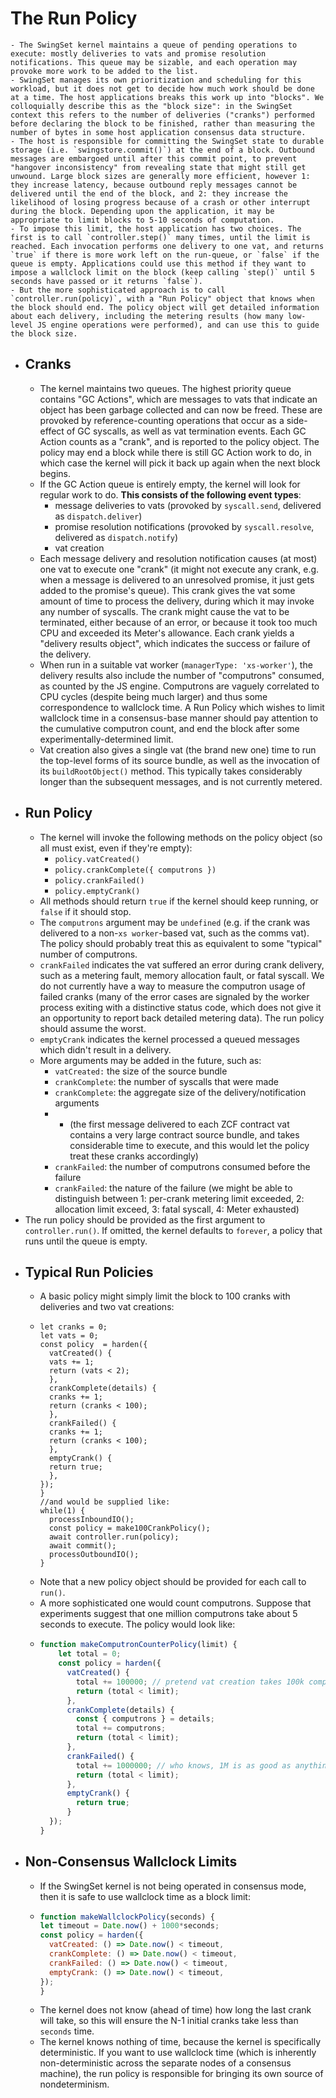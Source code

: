 # The Run Policy
	- The SwingSet kernel maintains a queue of pending operations to execute: mostly deliveries to vats and promise resolution notifications. This queue may be sizable, and each operation may provoke more work to be added to the list.
	- SwingSet manages its own prioritization and scheduling for this workload, but it does not get to decide how much work should be done at a time. The host applications breaks this work up into "blocks". We colloquially describe this as the "block size": in the SwingSet context this refers to the number of deliveries ("cranks") performed before declaring the block to be finished, rather than measuring the number of bytes in some host application consensus data structure.
	- The host is responsible for committing the SwingSet state to durable storage (i.e. `swingstore.commit()`) at the end of a block. Outbound messages are embargoed until after this commit point, to prevent "hangover inconsistency" from revealing state that might still get unwound. Large block sizes are generally more efficient, however 1: they increase latency, because outbound reply messages cannot be delivered until the end of the block, and 2: they increase the likelihood of losing progress because of a crash or other interrupt during the block. Depending upon the application, it may be appropriate to limit blocks to 5-10 seconds of computation.
	- To impose this limit, the host application has two choices. The first is to call `controller.step()` many times, until the limit is reached. Each invocation performs one delivery to one vat, and returns `true` if there is more work left on the run-queue, or `false` if the queue is empty. Applications could use this method if they want to impose a wallclock limit on the block (keep calling `step()` until 5 seconds have passed or it returns `false`).
	- But the more sophisticated approach is to call `controller.run(policy)`, with a "Run Policy" object that knows when the block should end. The policy object will get detailed information about each delivery, including the metering results (how many low-level JS engine operations were performed), and can use this to guide the block size.
- ## Cranks
	- The kernel maintains two queues. The highest priority queue contains "GC Actions", which are messages to vats that indicate an object has been garbage collected and can now be freed. These are provoked by reference-counting operations that occur as a side-effect of GC syscalls, as well as vat termination events. Each GC Action counts as a "crank", and is reported to the policy object. The policy may end a block while there is still GC Action work to do, in which case the kernel will pick it back up again when the next block begins.
	- If the GC Action queue is entirely empty, the kernel will look for regular work to do. **This consists of the following event types**:
		- message deliveries to vats (provoked by `syscall.send`, delivered as `dispatch.deliver`)
		- promise resolution notifications (provoked by `syscall.resolve`, delivered as `dispatch.notify`)
		- vat creation
	- Each message delivery and resolution notification causes (at most) one vat to execute one "crank" (it might not execute any crank, e.g. when a message is delivered to an unresolved promise, it just gets added to the promise's queue). This crank gives the vat some amount of time to process the delivery, during which it may invoke any number of syscalls. The crank might cause the vat to be terminated, either because of an error, or because it took too much CPU and exceeded its Meter's allowance. Each crank yields a "delivery results object", which indicates the success or failure of the delivery.
	- When run in a suitable vat worker (`managerType: 'xs-worker'`), the delivery results also include the number of "computrons" consumed, as counted by the JS engine. Computrons are vaguely correlated to CPU cycles (despite being much larger) and thus some correspondence to wallclock time. A Run Policy which wishes to limit wallclock time in a consensus-base manner should pay attention to the cumulative computron count, and end the block after some experimentally-determined limit.
	- Vat creation also gives a single vat (the brand new one) time to run the top-level forms of its source bundle, as well as the invocation of its `buildRootObject()` method. This typically takes considerably longer than the subsequent messages, and is not currently metered.
- ## Run Policy
	- The kernel will invoke the following methods on the policy object (so all must exist, even if they're empty):
		- `policy.vatCreated()`
		- `policy.crankComplete({ computrons })`
		- `policy.crankFailed()`
		- `policy.emptyCrank()`
	- All methods should return `true` if the kernel should keep running, or `false` if it should stop.
	- The `computrons` argument may be `undefined` (e.g. if the crank was delivered to a non-`xs worker`-based vat, such as the comms vat). The policy should probably treat this as equivalent to some "typical" number of computrons.
	- `crankFailed` indicates the vat suffered an error during crank delivery, such as a metering fault, memory allocation fault, or fatal syscall. We do not currently have a way to measure the computron usage of failed cranks (many of the error cases are signaled by the worker process exiting with a distinctive status code, which does not give it an opportunity to report back detailed metering data). The run policy should assume the worst.
	- `emptyCrank` indicates the kernel processed a queued messages which didn't result in a delivery.
	- More arguments may be added in the future, such as:
		- `vatCreated:` the size of the source bundle
		- `crankComplete`: the number of syscalls that were made
		- `crankComplete`: the aggregate size of the delivery/notification arguments
		- * (the first message delivered to each ZCF contract vat contains a very large contract source bundle, and takes considerable time to execute, and this would let the policy treat these cranks accordingly)
		- `crankFailed`: the number of computrons consumed before the failure
		- `crankFailed`: the nature of the failure (we might be able to distinguish between 1: per-crank metering limit exceeded, 2: allocation limit exceed, 3: fatal syscall, 4: Meter exhausted)
- The run policy should be provided as the first argument to `controller.run()`. If omitted, the kernel defaults to `forever`, a policy that runs until the queue is empty.
- ## Typical Run Policies
	- A basic policy might simply limit the block to 100 cranks with deliveries and two vat creations:
	- ```jsfunction make100CrankPolicy() {
	  let cranks = 0;
	  let vats = 0;
	  const policy  = harden({
	    vatCreated() {
	    vats += 1;
	    return (vats < 2);
	    },
	    crankComplete(details) {
	    cranks += 1;
	    return (cranks < 100);
	    },
	    crankFailed() {
	    cranks += 1;
	    return (cranks < 100);
	    },
	    emptyCrank() {
	    return true;
	    },
	  });
	  }
	  //and would be supplied like:
	  while(1) {
	    processInboundIO();
	    const policy = make100CrankPolicy();
	    await controller.run(policy);
	    await commit();
	    processOutboundIO();
	  }
	   ```
	- Note that a new policy object should be provided for each call to `run()`.
	- A more sophisticated one would count computrons. Suppose that experiments suggest that one million computrons take about 5 seconds to execute. The policy would look like:
	- ```js
	  function makeComputronCounterPolicy(limit) {
	      let total = 0;
	      const policy = harden({
	        vatCreated() {
	          total += 100000; // pretend vat creation takes 100k computrons
	          return (total < limit);
	        },
	        crankComplete(details) {
	          const { computrons } = details;
	          total += computrons;
	          return (total < limit);
	        },
	        crankFailed() {
	          total += 1000000; // who knows, 1M is as good as anything
	          return (total < limit);
	        },
	        emptyCrank() {
	          return true;
	        }
	    });
	  }
	  ```
- ## Non-Consensus Wallclock Limits
	- If the SwingSet kernel is not being operated in consensus mode, then it is safe to use wallclock time as a block limit:
	- ```js
	  function makeWallclockPolicy(seconds) {
	  let timeout = Date.now() + 1000*seconds;
	  const policy = harden({
	    vatCreated: () => Date.now() < timeout,
	    crankComplete: () => Date.now() < timeout,
	    crankFailed: () => Date.now() < timeout,
	    emptyCrank: () => Date.now() < timeout,
	  });
	  }
	  ```
	- The kernel does not know (ahead of time) how long the last crank will take, so this will ensure the N-1 initial cranks take less than `seconds` time.
	- The kernel knows nothing of time, because the kernel is specifically deterministic. If you want to use wallclock time (which is inherently non-deterministic across the separate nodes of a consensus machine), the run policy is responsible for bringing its own source of nondeterminism.
